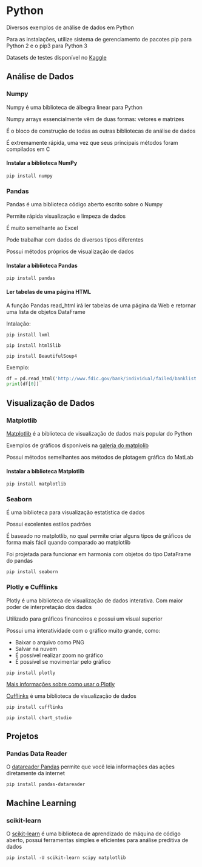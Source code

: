 # Python

Diversos exemplos de análise de dados em Python

Para as instalações, utilize sistema de gerenciamento de pacotes pip para Python 2 e o pip3 para Python 3

Datasets de testes disponível no [Kaggle](https://www.kaggle.com/datasets)

## Análise de Dados

### Numpy

Numpy é uma biblioteca de álbegra linear para Python

Numpy arrays essencialmente vêm de duas formas: vetores e matrizes

É o bloco de construção de todas as outras bibliotecas de análise de dados

É extremamente rápida, uma vez que seus principais métodos foram compilados em C

#### Instalar a biblioteca NumPy

`pip install numpy`

### Pandas

Pandas é uma biblioteca código aberto escrito sobre o Numpy

Permite rápida visualização e limpeza de dados

É muito semelhante ao Excel

Pode trabalhar com dados de diversos tipos diferentes

Possui métodos próprios de visualização de dados

#### Instalar a biblioteca Pandas

`pip install pandas`

#### Ler tabelas de uma página HTML

A função Pandas read_html irá ler tabelas de uma página da Web e retornar uma lista de objetos DataFrame

Intalação:

`pip install lxml`

`pip install html5lib`

`pip install BeautifulSoup4`

Exemplo:

```python
df = pd.read_html('http://www.fdic.gov/bank/individual/failed/banklist.html')
print(df[0])
```

## Visualização de Dados

### Matplotlib

[Matplotlib](https://matplotlib.org) é a biblioteca de visualização de dados mais popular do Python

Exemplos de gráficos disponíveis na [galeria do matplolib](https://matplotlib.org/gallery/index.html)

Possui métodos semelhantes aos métodos de plotagem gráfica do MatLab

#### Instalar a biblioteca Matplotlib

`pip install matplotlib`

### Seaborn

É uma biblioteca para visualização estatística de dados

Possui excelentes estilos padrões

É baseado no matplotlib, no qual permite criar alguns tipos de gráficos de forma mais fácil quando comparado ao matplotlib

Foi projetada para funcionar em harmonia com objetos do tipo DataFrame do pandas

`pip install seaborn`

### Plotly e Cufflinks

Plotly é uma biblioteca de visualização de dados interativa. Com maior poder de interpretação dos dados

Utilizado para gráficos financeiros e possui um visual superior

Possui uma interatividade com o gráfico muito grande, como:

- Baixar o arquivo como PNG
- Salvar na nuvem
- É possível realizar zoom no gráfico
- É possível se movimentar pelo gráfico

`pip install plotly`

[Mais informações sobre como usar o Plotly](https://plotly.com/python/)

[Cufflinks](https://github.com/santosjorge/cufflinks) é uma biblioteca de visualização de dados

`pip install cufflinks`

`pip install chart_studio`

## Projetos

### Pandas Data Reader

O [datareader Pandas](https://github.com/pydata/pandas-datareader) permite que você leia informações das ações diretamente da internet

`pip install pandas-datareader`

## Machine Learning

### scikit-learn

O [scikit-learn](https://scikit-learn.org/stable/) é uma biblioteca de aprendizado de máquina de código aberto, possui ferramentas simples e eficientes para análise preditiva de dados

`pip install -U scikit-learn scipy matplotlib`
